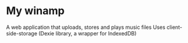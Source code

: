 # My winamp
A web application that uploads, stores and plays music files
Uses client-side-storage (Dexie library, a wrapper for IndexedDB)
